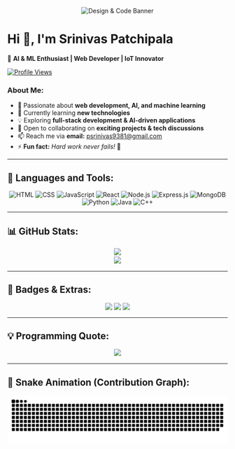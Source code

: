 <p align="center">
  <img src="YOUR_BANNER_IMAGE_URL" alt="Design & Code Banner"/>
</p>

# Hi 👋, I'm Srinivas Patchipala  
🚀 **AI & ML Enthusiast | Web Developer | IoT Innovator**  

[![Profile Views](https://hits.seeyoufarm.com/api/count/incr/badge.svg?url=https://github.com/srinivasaiml&title=Profile%20Views)](https://github.com/srinivasaiml)

### **About Me:**
- 👀 Passionate about **web development, AI, and machine learning**  
- 🌱 Currently learning **new technologies**  
- 💡 Exploring **full-stack development & AI-driven applications**  
- 💞 Open to collaborating on **exciting projects & tech discussions**  
- 📫 Reach me via **email:** psrinivas9381@gmail.com  
- ⚡ **Fun fact:** _Hard work never fails!_ 💪  

---

## 🚀 **Languages and Tools:**  
<p align="center">
  <img alt="HTML" width="40px" src="https://cdn.jsdelivr.net/gh/devicons/devicon/icons/html5/html5-original.svg" />
  <img alt="CSS" width="40px" src="https://cdn.jsdelivr.net/gh/devicons/devicon/icons/css3/css3-original.svg" />
  <img alt="JavaScript" width="40px" src="https://cdn.jsdelivr.net/gh/devicons/devicon/icons/javascript/javascript-original.svg" />
  <img alt="React" width="40px" src="https://cdn.jsdelivr.net/gh/devicons/devicon/icons/react/react-original.svg" />
  <img alt="Node.js" width="40px" src="https://cdn.jsdelivr.net/gh/devicons/devicon/icons/nodejs/nodejs-original.svg" />
  <img alt="Express.js" width="40px" src="https://cdn.jsdelivr.net/gh/devicons/devicon/icons/express/express-original.svg" />
  <img alt="MongoDB" width="40px" src="https://cdn.jsdelivr.net/gh/devicons/devicon/icons/mongodb/mongodb-original.svg" />
  <img alt="Python" width="40px" src="https://cdn.jsdelivr.net/gh/devicons/devicon/icons/python/python-original.svg" />
  <img alt="Java" width="40px" src="https://cdn.jsdelivr.net/gh/devicons/devicon/icons/java/java-original.svg" />
  <img alt="C++" width="40px" src="https://cdn.jsdelivr.net/gh/devicons/devicon/icons/cplusplus/cplusplus-original.svg" />
</p>

---

## 📊 **GitHub Stats:**
<p align="center">
  <img src="https://github-readme-stats.vercel.app/api/top-langs/?username=srinivasaiml&layout=compact&langs_count=6&theme=dark"/>
  <br>
  <img src="https://streak-stats.demolab.com/?user=srinivasaiml&theme=radical&hide_border=true"/>
</p>

---

## 🎯 **Badges & Extras:**
<p align="center">
  <img src="https://img.shields.io/badge/Code-Python-blue?style=flat-square&logo=python"/>
  <img src="https://img.shields.io/badge/Web-React-orange?style=flat-square&logo=react"/>
  <img src="https://img.shields.io/badge/AI-DeepLearning-red?style=flat-square&logo=pytorch"/>
</p>

---

## 💡 **Programming Quote:**
<p align="center">
  <img src="https://quotes-github-readme.vercel.app/api?type=horizontal&theme=dark"/>
</p>

---

## 🐍 **Snake Animation (Contribution Graph):**
<p align="center">
  <img src="https://raw.githubusercontent.com/srinivasaiml/srinivasaiml/main/snake.svg"/>
</p>
